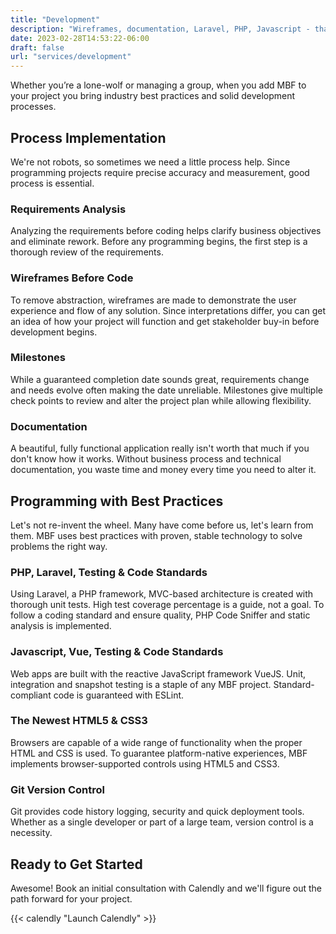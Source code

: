 ```yaml
---
title: "Development"
description: "Wireframes, documentation, Laravel, PHP, Javascript - that's just the beginning."
date: 2023-02-28T14:53:22-06:00
draft: false
url: "services/development"
---
```

Whether you’re a lone-wolf or managing a group, when you add MBF to your project you bring industry best practices and solid development processes.

## Process Implementation

We're not robots, so sometimes we need a little process help. Since programming projects require precise accuracy and measurement, good process is essential.

### Requirements Analysis

Analyzing the requirements before coding helps clarify business objectives and eliminate rework. Before any programming begins, the first step is a thorough review of the requirements.

### Wireframes Before Code

To remove abstraction, wireframes are made to demonstrate the user experience and flow of any solution. Since interpretations differ, you can get an idea of how your project will function and get stakeholder buy-in before development begins.

### Milestones

While a guaranteed completion date sounds great, requirements change and needs evolve often making the date unreliable. Milestones give multiple check points to review and alter the project plan while allowing flexibility.

### Documentation

A beautiful, fully functional application really isn't worth that much if you don't know how it works. Without business process and technical documentation, you waste time and money every time you need to alter it.

## Programming with Best Practices

Let's not re-invent the wheel. Many have come before us, let's learn from them. MBF uses best practices with proven, stable technology to solve problems the right way.

### PHP, Laravel, Testing & Code Standards

Using Laravel, a PHP framework, MVC-based architecture is created with thorough unit tests. High test coverage percentage is a guide, not a goal. To follow a coding standard and ensure quality, PHP Code Sniffer and static analysis is implemented.

### Javascript, Vue, Testing & Code Standards

Web apps are built with the reactive JavaScript framework VueJS. Unit, integration and snapshot testing is a staple of any MBF project. Standard-compliant code is guaranteed with ESLint.

### The Newest HTML5 & CSS3

Browsers are capable of a wide range of functionality when the proper HTML and CSS is used. To guarantee platform-native experiences, MBF implements browser-supported controls using HTML5 and CSS3.

### Git Version Control

Git provides code history logging, security and quick deployment tools. Whether as a single developer or part of a large team, version control is a necessity.

## Ready to Get Started

Awesome! Book an initial consultation with Calendly and we'll figure out the path forward for your project.

{{< calendly "Launch Calendly" >}}
